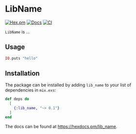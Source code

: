 # LibName

[![Hex.pm](https://img.shields.io/hexpm/v/lib_name.svg)](https://hex.pm/packages/lib_name)
[![Docs](https://img.shields.io/badge/hexdocs-docs-8e7ce6.svg)](https://hexdocs.pm/lib_name)
[![CI](https://github.com/maxohq/lib_name/actions/workflows/ci.yml/badge.svg)](https://github.com/maxohq/lib_name/actions/workflows/ci.yml)

`LibName` is ...

## Usage

```elixir
IO.puts "hello"
```

## Installation

The package can be installed by adding `lib_name` to your list of dependencies in `mix.exs`:

```elixir
def deps do
  [
    {:lib_name, "~> 0.1"}
  ]
end
```

The docs can be found at <https://hexdocs.pm/lib_name>.
